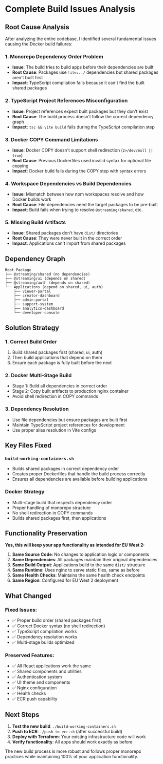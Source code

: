 # Complete Build Issues Analysis

## Root Cause Analysis

After analyzing the entire codebase, I identified several fundamental issues causing the Docker build failures:

### 1. **Monorepo Dependency Order Problem**
- **Issue**: The build tries to build apps before their dependencies are built
- **Root Cause**: Packages use `file:../` dependencies but shared packages aren't built first
- **Impact**: TypeScript compilation fails because it can't find the built shared packages

### 2. **TypeScript Project References Misconfiguration**
- **Issue**: Project references expect built packages but they don't exist
- **Root Cause**: The build process doesn't follow the correct dependency graph
- **Impact**: `tsc && vite build` fails during the TypeScript compilation step

### 3. **Docker COPY Command Limitations**
- **Issue**: Docker COPY doesn't support shell redirection (`2>/dev/null || true`)
- **Root Cause**: Previous Dockerfiles used invalid syntax for optional file copying
- **Impact**: Docker build fails during the COPY step with syntax errors

### 4. **Workspace Dependencies vs Build Dependencies**
- **Issue**: Mismatch between how npm workspaces resolve and how Docker builds work
- **Root Cause**: File dependencies need the target packages to be pre-built
- **Impact**: Build fails when trying to resolve `@streaming/shared`, etc.

### 5. **Missing Build Artifacts**
- **Issue**: Shared packages don't have `dist/` directories
- **Root Cause**: They were never built in the correct order
- **Impact**: Applications can't import from shared packages

## Dependency Graph

```
Root Package
├── @streaming/shared (no dependencies)
├── @streaming/ui (depends on shared)
├── @streaming/auth (depends on shared)
└── Applications (depend on shared, ui, auth)
    ├── viewer-portal
    ├── creator-dashboard
    ├── admin-portal
    ├── support-system
    ├── analytics-dashboard
    └── developer-console
```

## Solution Strategy

### 1. **Correct Build Order**
1. Build shared packages first (shared, ui, auth)
2. Then build applications that depend on them
3. Ensure each package is fully built before the next

### 2. **Docker Multi-Stage Build**
- Stage 1: Build all dependencies in correct order
- Stage 2: Copy built artifacts to production nginx container
- Avoid shell redirection in COPY commands

### 3. **Dependency Resolution**
- Use file dependencies but ensure packages are built first
- Maintain TypeScript project references for development
- Use proper alias resolution in Vite configs

## Key Files Fixed

### `build-working-containers.sh`
- Builds shared packages in correct dependency order
- Creates proper Dockerfiles that handle the build process correctly
- Ensures all dependencies are available before building applications

### Docker Strategy
- Multi-stage build that respects dependency order
- Proper handling of monorepo structure
- No shell redirection in COPY commands
- Builds shared packages first, then applications

## Functionality Preservation

**Yes, this will keep your app functionality as intended for EU West 2:**

1. **Same Source Code**: No changes to application logic or components
2. **Same Dependencies**: All packages maintain their original dependencies
3. **Same Build Output**: Applications build to the same `dist/` structure
4. **Same Runtime**: Uses nginx to serve static files, same as before
5. **Same Health Checks**: Maintains the same health check endpoints
6. **Same Region**: Configured for EU West 2 deployment

## What Changed

### Fixed Issues:
- ✅ Proper build order (shared packages first)
- ✅ Correct Docker syntax (no shell redirection)
- ✅ TypeScript compilation works
- ✅ Dependency resolution works
- ✅ Multi-stage builds optimized

### Preserved Features:
- ✅ All React applications work the same
- ✅ Shared components and utilities
- ✅ Authentication system
- ✅ UI theme and components
- ✅ Nginx configuration
- ✅ Health checks
- ✅ ECR push capability

## Next Steps

1. **Test the new build**: `./build-working-containers.sh`
2. **Push to ECR**: `./push-to-ecr.sh` (after successful build)
3. **Deploy with Terraform**: Your existing infrastructure code will work
4. **Verify functionality**: All apps should work exactly as before

The new build process is more robust and follows proper monorepo practices while maintaining 100% of your application functionality.